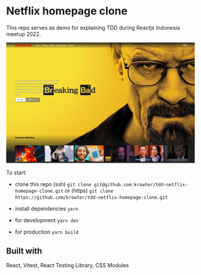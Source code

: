 # Netflix homepage clone

This repo serves as demo for explaining TDD during Reactjs Indonesia meetup 2022.

![web preview](./readme-assets/preview.png)

To start:
- clone this repo (ssh)
`git clone git@github.com:krowter/tdd-netflix-homepage-clone.git`
or (https)
`git clone https://github.com/krowter/tdd-netflix-homepage-clone.git`

- install dependencies
`yarn`

- for development
`yarn dev`

- for production
`yarn build`


## Built with

React, Vitest, React Testing Library, CSS Modules